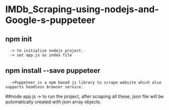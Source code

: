 # IMDb_Scraping-using-nodejs-and-Google-s-puppeteer

## npm init 
      -> to initialize nodejs project.
      -> set app.js as index file
      
## npm install --save puppeteer 
      ->Puppeteer is a npm based js library to scrape website which also supports headless browser service.
     
##node app.js
      -> to run the project, after scraping all these, json file will be automatically created with json array objects.
      
